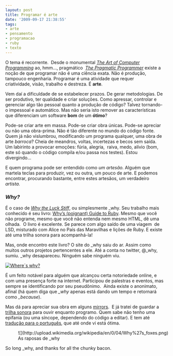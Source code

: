 ```yaml
---
layout: post
title: Programar é arte
date: '2009-09-17 21:38:55'
tags:
- arte
- pensamento
- programacao
- ruby
- texto
---
```



O tema é recorrente.  Desde o monumental [*The Art of Computer Programming*](http://en.wikipedia.org/wiki/The_Art_of_Computer_Programming) ao, hmm…, pragmático  [*The Pragmatic Programmer*](http://www.pragprog.com/titles/tpp/the-pragmatic-programmer) existe a noção de que programar não é uma ciência exata. Não é produção, tampouco engenharia. Programar é uma atividade que requer criatividade, visão, trabalho e destreza. É **arte**.

Vem daí a dificuldade de se estabelecer prazos. De gerar metodologias. De ser produtivo, ter qualidade e criar soluções. Como apressar, controlar e gerenciar algo tão pessoal quanto a produção de código? Talvez tornando-o impessoal e automático. Mas não seria isto remover as características que diferenciam um software **bom** de um **ótimo**?

Pode-se criar arte em massa. Pode-se criar obra únicas. Pode-se apreciar ou não uma obra-prima. Não é tão diferente no mundo do código fonte. Quem já não vislumbrou, modificando um programa qualquer, uma obra de arte *barroca*? Cheia de meandros, voltas, incertezas e becos sem saída. Um labirinto a provocar emoções: fúria, alegria,  raiva, medo, alívio (bom, este só quando o código compila e/ou passa nos testes). Estou divergindo…

E quem programa pode ser entendido como *um artesão.* Alguém que martela teclas para produzir, vez ou outra, um pouco de arte. E podemos encontrar, procurando bastante, entre estes artesãos, um verdadeiro *artista*.

### *Why?*

É o caso de [*Why the Luck Stiff*](http://en.wikipedia.org/wiki/Why_the_lucky_stiff), ou simplesmente _why. Seu trabalho mais conhecido é seu livro: [Why’s (poignant) Guide to Ruby](http://seiti.eti.br/blog/2008/ruby-whys-poinant-guide-to-ruby). Mesmo que você não programe, mesmo que você não entenda nem mesmo HTML, dê uma olhada.  O livro é excelente. Se parece com algo saído de uma viagem  de LSD, misturado com Alice no País das Maravilhas e lições de Ruby. E existe até uma trilha sonora para acompanhá-la!

Mas, onde encontro este livro? O site do _why saiu do ar. Assim como muitos outros projetos pertencentes a ele. Até a conta no twitter, @_why, sumiu. _why desapareceu. Ninguém sabe ninguém viu.

[![Where´s why?](http://farm4.static.flickr.com/3578/3930444328_30a945feac.jpg)](http://www.flickr.com/photos/seiti/3930444328/ "Where´s why? by Seiti Yamashiro, on Flickr")

É um feito notável para alguém que alcançou certa notoriedade online, e com uma presença forte na internet. Participou de palestras e eventos, mas sempre se identificando por seu pseudônimo.  Ainda existe o anonimato, afinal (há quem diga que *_why* apenas está dando um tempo e retornará como *_because*).

Mas dá para apreciar sua obra em alguns [mirrors](http://mislav.uniqpath.com/poignant-guide/).  E já tratei de guardar a [trilha sonora](http://mislav.uniqpath.com/poignant-guide/soundtrack/) para ouvir enquanto programo. Quem sabe não tenho uma epifania (ou uma síncope, dependendo do código a editar). E tem até [tradução para o português](http://why.nomedojogo.com/), que até onde vi está ótima.

<figure class="wp-caption aligncenter" style="width: 560px;">![](http://upload.wikimedia.org/wikipedia/en/0/04/Why%27s_foxes.png)<figcaption class="wp-caption-text">As raposas de _why</figcaption></figure>So long _why, and thanks for all the chunky bacon.


